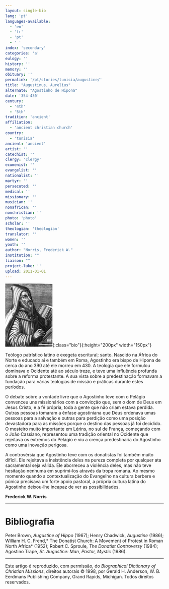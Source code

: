 ```yaml
---
layout: single-bio
lang: 'pt'
languages-available:
  - 'en'
  - 'fr'
  - 'pt'
  - ' '
index: 'secondary'
categories: 'a'
eulogy: ''
history: ''
memory: ''
obituary: ''
permalink: '/pt/stories/tunisia/augustine/'
title: "Augustinus, Aurelius"
alternate: "Agostinho de Hipona"
date: '354-430'
century:
  - '4th'
  - '5th'
tradition: 'ancient'
affiliation:
  - 'ancient christian church'
country:
  - 'tunisia'
ancient: 'ancient'
artist: ''
catechist: ''
clergy: 'clergy'
ecumenist: ''
evangelist: ''
nationalist: ''
martyr: ''
persecuted: ''
medical: ''
missionary: ''
musician: ''
nonafrican: ''
nonchristian: ''
photo: 'photo'
scholar: ''
theologian: 'theologian'
translator: ''
women: ''
youth: ''
author: "Norris, Frederick W."
institution: ""
liaison: ""
project-luke: ''
upload: 2011-01-01
---
```


![Augustine](/images/bio-pics/tunisia/augustine/augustine.jpg){:class="bio"}{:height="200px" width="150px"}

Teólogo patrístico latino e exegeta escritural; santo. Nascido na África do Norte e educado aí e também em Roma, Agostinho era bispo de Hipona de cerca do ano 390 até ele morreu em 430. A teologia que ele formulou dominava o Ocidente até ao século treze, e teve uma influência profunda sobre a reforma protestante. A sua vista sobre a predestinação formavam a fundação para várias teologias de missão e práticas durante estes períodos.

O debate sobre a vontade livre que o Agostinho teve com o Pelágio convenceu uns missionários com a convicção que, sem o dom de Deus em Jesus Cristo, e a fé própria, toda a gente que não criam estava perdida. Outras pessoas tomaram a ênfase agostiniana que Deus ordenava umas pessoas para a salvação e outras para perdição como uma posição devastadora para as missões porque o destino das pessoas já foi decidido. O mosteiro muito importante em Lérins, no sul de França, começando com o João Cassiano, representou uma tradição oriental no Ocidente que rejeitava os extremos do Pelágio e viu a crença predestinaria do Agostinho como uma inovação perigosa.

A controvérsia que Agostinho teve com os donatistas foi também muito difícil. Ele rejeitava a insistência deles na pureza completa por qualquer ata sacramental seja válida. Ele aborreceu a violência deles, mas não teve hesitação nenhuma em suprimi-los através da tropa romana. Ao mesmo momento quando a contextualização do Evangelho na cultura berbere e púnica precisava um forte apoio pastoral, a própria cultura latina do Agostinho deixou-lhe incapaz de ver as possibilidades.

**Frederick W. Norris**

---

# Bibliografia
Peter Brown, *Augustine of Hippo* (1967); Henry Chadwick, *Augustine* (1986); William H. C. Frend,* The Donatist Church: A Movement of Protest in Roman North Africa* (1952); Robert C. Sproule, *The Donatist Controversy* (1984); Agostino Trape, *St. Augustine: Man, Pastor, Mystic* (1986).

---

Este artigo é reproduzido, com permissão, do *Biographical Dictionary of Christian Missions*, direitos autorais © 1998, por Gerald H. Anderson, W. B. Eerdmans Publishing Company, Grand Rapids, Michigan. Todos direitos reservados.
